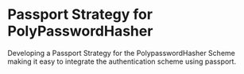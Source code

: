 # Passport Strategy for PolyPasswordHasher

Developing a Passport Strategy for the PolypasswordHasher Scheme making it easy to integrate the authentication scheme using passport.
